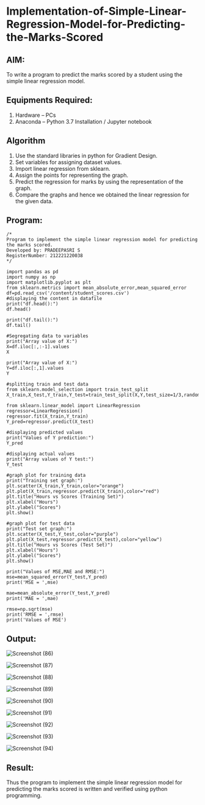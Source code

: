 # Implementation-of-Simple-Linear-Regression-Model-for-Predicting-the-Marks-Scored

## AIM:
To write a program to predict the marks scored by a student using the simple linear regression model.

## Equipments Required:
1. Hardware – PCs
2. Anaconda – Python 3.7 Installation / Jupyter notebook

## Algorithm
1. Use the standard libraries in python for Gradient Design.
2. Set variables for assigning dataset values.
3. Import linear regression from sklearn.
4. Assign the points for representing the graph.
5. Predict the regression for marks by using the representation of the graph.
6. Compare the graphs and hence we obtained the linear regression for the given data.

## Program:
```
/*
Program to implement the simple linear regression model for predicting the marks scored.
Developed by: PRADEEPASRI S
RegisterNumber: 212221220038
*/
```
```
import pandas as pd
import numpy as np
import matplotlib.pyplot as plt
from sklearn.metrics import mean_absolute_error,mean_squared_error
df=pd.read_csv('/content/student_scores.csv')
#displaying the content in datafile
print("df.head():")
df.head()

print("df.tail():")
df.tail()

#Segregating data to variables
print("Array value of X:")
X=df.iloc[:,:-1].values
X

print("Array value of X:")
Y=df.iloc[:,1].values
Y

#splitting train and test data
from sklearn.model_selection import train_test_split
X_train,X_test,Y_train,Y_test=train_test_split(X,Y,test_size=1/3,random_state=0)

from sklearn.linear_model import LinearRegression
regressor=LinearRegression()
regressor.fit(X_train,Y_train)
Y_pred=regressor.predict(X_test)

#displaying predicted values
print("Values of Y prediction:")
Y_pred

#displaying actual values
print("Array values of Y test:")
Y_test

#graph plot for training data
print("Training set graph:")
plt.scatter(X_train,Y_train,color="orange")
plt.plot(X_train,regressor.predict(X_train),color="red")
plt.title("Hours vs Scores (Training Set)")
plt.xlabel("Hours")
plt.ylabel("Scores")
plt.show()

#graph plot for test data
print("Test set graph:")
plt.scatter(X_test,Y_test,color="purple")
plt.plot(X_test,regressor.predict(X_test),color="yellow")
plt.title("Hours vs Scores (Test Set)")
plt.xlabel("Hours")
plt.ylabel("Scores")
plt.show()

print("Values of MSE,MAE and RMSE:")
mse=mean_squared_error(Y_test,Y_pred)
print('MSE = ',mse)

mae=mean_absolute_error(Y_test,Y_pred)
print('MAE = ',mae)

rmse=np.sqrt(mse)
print('RMSE = ',rmse)
print('Values of MSE')
```

## Output:

![Screenshot (86)](https://github.com/pradeepasri26/Implementation-of-Simple-Linear-Regression-Model-for-Predicting-the-Marks-Scored/assets/131433142/d5fa1fcc-0d58-4046-a262-b0a05d648b22)

![Screenshot (87)](https://github.com/pradeepasri26/Implementation-of-Simple-Linear-Regression-Model-for-Predicting-the-Marks-Scored/assets/131433142/601b2eed-a170-4b5e-ae41-68de05bd6ba8)

![Screenshot (88)](https://github.com/pradeepasri26/Implementation-of-Simple-Linear-Regression-Model-for-Predicting-the-Marks-Scored/assets/131433142/f9896738-4752-49db-8c1b-0d79841de7d8)

![Screenshot (89)](https://github.com/pradeepasri26/Implementation-of-Simple-Linear-Regression-Model-for-Predicting-the-Marks-Scored/assets/131433142/243c0ed0-2610-43bf-9833-15a4d1813e8b)

![Screenshot (90)](https://github.com/pradeepasri26/Implementation-of-Simple-Linear-Regression-Model-for-Predicting-the-Marks-Scored/assets/131433142/f498acb8-792f-4c6e-891c-a4d56240548a)

![Screenshot (91)](https://github.com/pradeepasri26/Implementation-of-Simple-Linear-Regression-Model-for-Predicting-the-Marks-Scored/assets/131433142/7a2ce631-7e73-4edc-9072-2d7f46a8347f)

![Screenshot (92)](https://github.com/pradeepasri26/Implementation-of-Simple-Linear-Regression-Model-for-Predicting-the-Marks-Scored/assets/131433142/095e40f3-e637-44c5-af9d-9052c28eff36)

![Screenshot (93)](https://github.com/pradeepasri26/Implementation-of-Simple-Linear-Regression-Model-for-Predicting-the-Marks-Scored/assets/131433142/bb56f1d2-be34-4ba8-a30b-9b5d0d65881b)

![Screenshot (94)](https://github.com/pradeepasri26/Implementation-of-Simple-Linear-Regression-Model-for-Predicting-the-Marks-Scored/assets/131433142/1bc53e38-05ce-4235-954f-dd42e0d9582a)


## Result:
Thus the program to implement the simple linear regression model for predicting the marks scored is written and verified using python programming.

